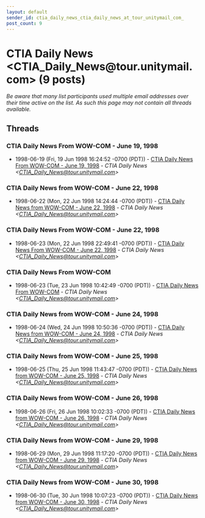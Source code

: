 ```yaml
---
layout: default
sender_id: ctia_daily_news_ctia_daily_news_at_tour_unitymail_com_
post_count: 9
---
```


# CTIA Daily News <CTIA_Daily_News<span>@</span>tour.unitymail.com> (9 posts)

_Be aware that many list participants used multiple email addresses over their time active on the list. As such this page may not contain all threads available._

## Threads

### CTIA Daily News From WOW-COM - June 19, 1998
+ 1998-06-19 (Fri, 19 Jun 1998 16:24:52 -0700 (PDT)) - [CTIA Daily News From WOW-COM - June 19, 1998](/archive/1998/06/c96e8ec9ddb25bbf0518138af1d07cb88d086a9ed1e810e9454f460390ea96f3) - _CTIA Daily News \<CTIA_Daily_News@tour.unitymail.com\>_

### CTIA Daily News from WOW-COM - June 22, 1998
+ 1998-06-22 (Mon, 22 Jun 1998 14:24:44 -0700 (PDT)) - [CTIA Daily News from WOW-COM - June 22, 1998](/archive/1998/06/dc557061bd254460213333010107aa00689c81f6e054b149c3fc424972cb1e2d) - _CTIA Daily News \<CTIA_Daily_News@tour.unitymail.com\>_

### CTIA Daily News From WOW-COM - June 22, 1998
+ 1998-06-23 (Mon, 22 Jun 1998 22:49:41 -0700 (PDT)) - [CTIA Daily News From WOW-COM - June 22, 1998](/archive/1998/06/d6173a417431df604d5a4fb3b8ff47c9ae8b589a4cfabba482c8994b7338d5d1) - _CTIA Daily News \<CTIA_Daily_News@tour.unitymail.com\>_

### CTIA Daily News From WOW-COM
+ 1998-06-23 (Tue, 23 Jun 1998 10:42:49 -0700 (PDT)) - [CTIA Daily News From WOW-COM](/archive/1998/06/102a3e4498a55afb597d1095a32defcdd72c91422daf18af0f0593f6bff25d06) - _CTIA Daily News \<CTIA_Daily_News@tour.unitymail.com\>_

### CTIA Daily News from WOW-COM - June 24, 1998
+ 1998-06-24 (Wed, 24 Jun 1998 10:50:36 -0700 (PDT)) - [CTIA Daily News from WOW-COM - June 24, 1998](/archive/1998/06/65cbdd480c2c10b57522ff2fdbdd6a1e664bcb47806dab509801b9941298488c) - _CTIA Daily News \<CTIA_Daily_News@tour.unitymail.com\>_

### CTIA Daily News from WOW-COM - June 25, 1998
+ 1998-06-25 (Thu, 25 Jun 1998 11:43:47 -0700 (PDT)) - [CTIA Daily News from WOW-COM - June 25, 1998](/archive/1998/06/6d8d36df03982f27ef9f06fcd7d66da531765b4e9e56c8be5502e876338b8b1b) - _CTIA Daily News \<CTIA_Daily_News@tour.unitymail.com\>_

### CTIA Daily News from WOW-COM - June 26, 1998
+ 1998-06-26 (Fri, 26 Jun 1998 10:02:33 -0700 (PDT)) - [CTIA Daily News from WOW-COM - June 26, 1998](/archive/1998/06/9de8947924ab7e9d511212093cef2db256d5ed0cd3e45b57dc74ca426541e95a) - _CTIA Daily News \<CTIA_Daily_News@tour.unitymail.com\>_

### CTIA Daily News from WOW-COM - June 29, 1998
+ 1998-06-29 (Mon, 29 Jun 1998 11:17:20 -0700 (PDT)) - [CTIA Daily News from WOW-COM - June 29, 1998](/archive/1998/06/a5ef1c962479b36f1be350ab8e19344a0a51e43fe5bc80c34db105493726a389) - _CTIA Daily News \<CTIA_Daily_News@tour.unitymail.com\>_

### CTIA Daily News from WOW-COM - June 30, 1998
+ 1998-06-30 (Tue, 30 Jun 1998 10:07:23 -0700 (PDT)) - [CTIA Daily News from WOW-COM - June 30, 1998](/archive/1998/06/4cf138fc3d53e169afb55664eeafbbdd45d34583c0dc28a88de654f54babe0b5) - _CTIA Daily News \<CTIA_Daily_News@tour.unitymail.com\>_

